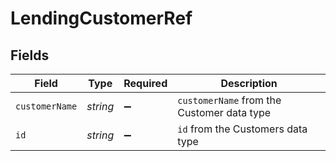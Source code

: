 # LendingCustomerRef


## Fields

| Field                                      | Type                                       | Required                                   | Description                                |
| ------------------------------------------ | ------------------------------------------ | ------------------------------------------ | ------------------------------------------ |
| `customerName`                             | *string*                                   | :heavy_minus_sign:                         | `customerName` from the Customer data type |
| `id`                                       | *string*                                   | :heavy_minus_sign:                         | `id` from the Customers data type          |